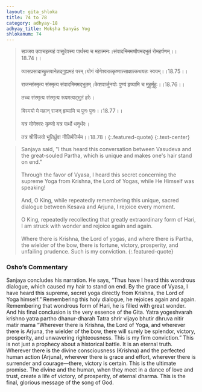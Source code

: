 ```yaml
---
layout: gita_shloka
title: 74 to 78
category: adhyay-18
adhyay_title: Mokṣha Sanyās Yog
shlokanum: 74
---
```


> सञ्जय उवाचइत्यहं वासुदेवस्य पार्थस्य च महात्मनः।संवादमिममश्रौषमद्भुतं रोमहर्षणम्।।18.74।।<br><br>व्यासप्रसादाच्छ्रुतवानेतद्गुह्यमहं परम्।योगं योगेश्वरात्कृष्णात्साक्षात्कथयतः स्वयम्।।18.75।।<br><br>राजन्संस्मृत्य संस्मृत्य संवादमिममद्भुतम्।केशवार्जुनयोः पुण्यं हृष्यामि च मुहुर्मुहुः।।18.76।।<br><br>तच्च संस्मृत्य संस्मृत्य रूपमत्यद्भुतं हरेः।<br><br>विस्मयो मे महान् राजन् हृष्यामि च पुनः पुनः।।18.77।।<br><br>यत्र योगेश्वरः कृष्णो यत्र पार्थो धनुर्धरः।<br><br>तत्र श्रीर्विजयो भूतिर्ध्रुवा नीतिर्मतिर्मम।।18.78।
{:.featured-quote} 
{:.text-center}

> Sanjaya said, "I thus heard this conversation between Vasudeva and the great-souled Partha, which is unique and makes one's hair stand on end."<br><br>Through the favor of Vyasa, I heard this secret concerning the supreme Yoga from Krishna, the Lord of Yogas, while He Himself was speaking!<br><br>And, O King, while repeatedly remembering this unique, sacred dialogue between Kesava and Arjuna, I rejoice every moment.<br><br>O King, repeatedly recollecting that greatly extraordinary form of Hari, I am struck with wonder and rejoice again and again.<br><br>Where there is Krishna, the Lord of yogas, and where there is Partha, the wielder of the bow, there is fortune, victory, prosperity, and unfailing prudence. Such is my conviction.
{:.featured-quote}

### Osho’s Commentary
Sanjaya concludes his narration. He says, “Thus have I heard this wondrous dialogue, which caused my hair to stand on end. By the grace of Vyasa, I have heard this supreme, secret yoga directly from Krishna, the Lord of Yoga himself.”
Remembering this holy dialogue, he rejoices again and again. Remembering that wondrous form of Hari, he is filled with great wonder.
And his final conclusion is the very essence of the Gita.
Yatra yogeshvarah krishno yatra partho dhanur-dharah
Tatra shrir vijayo bhutir dhruva nitir matir mama
“Wherever there is Krishna, the Lord of Yoga, and wherever there is Arjuna, the wielder of the bow, there will surely be splendor, victory, prosperity, and unwavering righteousness. This is my firm conviction.”
This is not just a prophecy about a historical battle. It is an eternal truth. Wherever there is the divine consciousness (Krishna) and the perfected human action (Arjuna), wherever there is grace and effort, wherever there is surrender and courage—there, victory is certain. This is the ultimate promise. The divine and the human, when they meet in a dance of love and trust, create a life of victory, of prosperity, of eternal dharma. This is the final, glorious message of the song of God.
